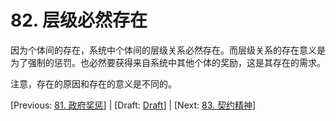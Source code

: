 # 82. 层级必然存在

因为个体间的存在，系统中个体间的层级关系必然存在。而层级关系的存在意义是为了强制的惩罚。也必然要获得来自系统中其他个体的奖励，这是其存在的需求。

注意，存在的原因和存在的意义是不同的。

[Previous: [81. 政府奖惩](81.md)] | [Draft: [Draft](../Draft.md)] | [Next: [83. 契约精神](83.md)]